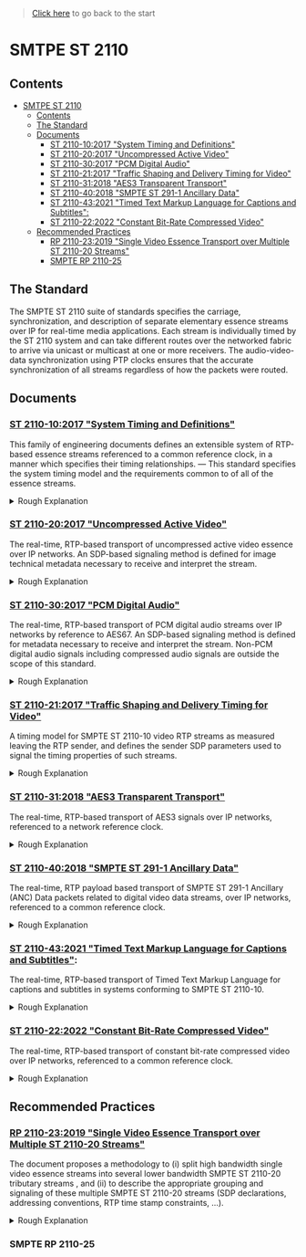 > [Click here](/README.md) to go back to the start
 
# SMTPE ST 2110

## Contents
- [SMTPE ST 2110](#smtpe-st-2110)
  - [Contents](#contents)
  - [The Standard](#the-standard)
  - [Documents](#documents)
    - [ST 2110-10:2017 "System Timing and Definitions"](#st-2110-102017-system-timing-and-definitions)
    - [ST 2110-20:2017 "Uncompressed Active Video"](#st-2110-202017-uncompressed-active-video)
    - [ST 2110-30:2017 "PCM Digital Audio"](#st-2110-302017-pcm-digital-audio)
    - [ST 2110-21:2017 "Traffic Shaping and Delivery Timing for Video"](#st-2110-212017-traffic-shaping-and-delivery-timing-for-video)
    - [ST 2110-31:2018 "AES3 Transparent Transport"](#st-2110-312018-aes3-transparent-transport)
    - [ST 2110-40:2018 "SMPTE ST 291-1 Ancillary Data"](#st-2110-402018-smpte-st-291-1-ancillary-data)
    - [ST 2110-43:2021 "Timed Text Markup Language for Captions and Subtitles":](#st-2110-432021-timed-text-markup-language-for-captions-and-subtitles)
    - [ST 2110-22:2022 "Constant Bit-Rate Compressed Video"](#st-2110-222022-constant-bit-rate-compressed-video)
  - [Recommended Practices](#recommended-practices)
    - [RP 2110-23:2019 "Single Video Essence Transport over Multiple ST 2110-20 Streams"](#rp-2110-232019-single-video-essence-transport-over-multiple-st-2110-20-streams)
    - [SMPTE RP 2110-25](#smpte-rp-2110-25)


## The Standard

The SMPTE ST 2110 suite of standards specifies the carriage, synchronization, and description of separate elementary essence streams over IP for real-time media applications. Each stream is individually timed by the ST 2110 system and can take different routes over the networked fabric to arrive via unicast or multicast at one or more receivers. The audio-video-data synchronization using PTP clocks ensures that the accurate synchronization of all streams regardless of how the packets were routed.


## Documents
### [ST 2110-10:2017 "System Timing and Definitions"](https://ieeexplore.ieee.org/document/8165974)
This family of engineering documents defines an extensible system of RTP-based essence streams referenced to a common reference clock, in a manner which specifies their timing relationships. — This standard specifies the system timing model and the requirements common to of all of the essence streams. <details><summary>Rough Explanation</summary>_defines transport layer and synchronization (SMPTE2059, clocks, RTP, SDP etc.)[[1]](https://www.aimsalliance.org/wp-content/uploads/2019/02/4.-AIMS-Reception-ISE-2019-ST2110-explained-Hildebrand.pdf)_</details>

### [ST 2110-20:2017 "Uncompressed Active Video"](https://ieeexplore.ieee.org/document/8167389)
The real-time, RTP-based transport of uncompressed active video essence over IP networks. An SDP-based signaling method is defined for image technical metadata necessary to receive and interpret the stream. <details><summary>Rough Explanation</summary>_defines payload format for raw video (RFC4175, RTP, SDP, constraints)[[1]](https://www.aimsalliance.org/wp-content/uploads/2019/02/4.-AIMS-Reception-ISE-2019-ST2110-explained-Hildebrand.pdf)_</details>

### [ST 2110-30:2017 "PCM Digital Audio"](https://ieeexplore.ieee.org/document/8167392)
The real-time, RTP-based transport of PCM digital audio streams over IP networks by reference to AES67. An SDP-based signaling method is defined for metadata necessary to receive and interpret the stream. Non-PCM digital audio signals including compressed audio signals are outside the scope of this standard. <details><summary>Rough Explanation</summary>_defines payload format for linear audio (AES67, constraints)[[1]](https://www.aimsalliance.org/wp-content/uploads/2019/02/4.-AIMS-Reception-ISE-2019-ST2110-explained-Hildebrand.pdf)_</details>

### [ST 2110-21:2017 "Traffic Shaping and Delivery Timing for Video"](https://ieeexplore.ieee.org/document/8165971)
A timing model for SMPTE ST 2110-10 video RTP streams as measured leaving the RTP sender, and defines the sender SDP parameters used to signal the timing properties of such streams. <details><summary>Rough Explanation</summary>_ defines timing model for senders and receivers (traffic shaping requirements)[[1]](https://www.aimsalliance.org/wp-content/uploads/2019/02/4.-AIMS-Reception-ISE-2019-ST2110-explained-Hildebrand.pdf)_</details>

### [ST 2110-31:2018 "AES3 Transparent Transport"](https://ieeexplore.ieee.org/document/8454952)
The real-time, RTP-based transport of AES3 signals over IP networks, referenced to a network reference clock. <details><summary>Rough Explanation</summary>_defines payload format for non-linear audio (RAVENNA AM824)[[1]](https://www.aimsalliance.org/wp-content/uploads/2019/02/4.-AIMS-Reception-ISE-2019-ST2110-explained-Hildebrand.pdf)_</details>

### [ST 2110-40:2018 "SMPTE ST 291-1 Ancillary Data"](https://ieeexplore.ieee.org/document/8353279)
The real-time, RTP payload based transport of SMPTE ST 291-1 Ancillary (ANC) Data packets related to digital video data streams, over IP networks, referenced to a common reference clock. <details><summary>Rough Explanation</summary>_defines RTP payload format for SDI ancillary data (new IETF draft)[[1]](https://www.aimsalliance.org/wp-content/uploads/2019/02/4.-AIMS-Reception-ISE-2019-ST2110-explained-Hildebrand.pdf)_</details>

### [ST 2110-43:2021 "Timed Text Markup Language for Captions and Subtitles"](https://ieeexplore.ieee.org/document/9521125):
The real-time, RTP-based transport of Timed Text Markup Language for captions and subtitles in systems conforming to SMPTE ST 2110-10. <details><summary>Rough Explanation</summary>_TODO_</details>

### [ST 2110-22:2022 "Constant Bit-Rate Compressed Video"](https://ieeexplore.ieee.org/document/9893780)
The real-time, RTP-based transport of constant bit-rate compressed video over IP networks, referenced to a common reference clock. <details><summary>Rough Explanation</summary>_defines payload format for CBR compressed video and a SMPTE registry for
various payload formats (codecs)[[1]](https://www.aimsalliance.org/wp-content/uploads/2019/02/4.-AIMS-Reception-ISE-2019-ST2110-explained-Hildebrand.pdf)_</details>

## Recommended Practices

### [RP 2110-23:2019 "Single Video Essence Transport over Multiple ST 2110-20 Streams"](https://ieeexplore.ieee.org/document/8984684)
The document proposes a methodology to (i) split high bandwidth single video essence streams into several lower bandwidth SMPTE ST 2110-20 tributary streams , and (ii) to describe the appropriate grouping and signaling of these multiple SMPTE ST 2110-20 streams (SDP declarations, addressing conventions, RTP time stamp constraints, …).<details><summary>Rough Explanation</summary>_defines how to split high-bandwidth signals into several lower-bandwidth
2110-20 tributary streams(constraints, grouping, addressing, RTP timestamps, SDP …)[[1]](https://www.aimsalliance.org/wp-content/uploads/2019/02/4.-AIMS-Reception-ISE-2019-ST2110-explained-Hildebrand.pdf)_</details>

### SMPTE RP 2110-25